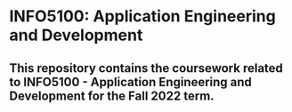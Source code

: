 # INFO5100: Application Engineering and Development

## This repository contains the coursework related to INFO5100 - Application Engineering and Development for the Fall 2022 term. <br>